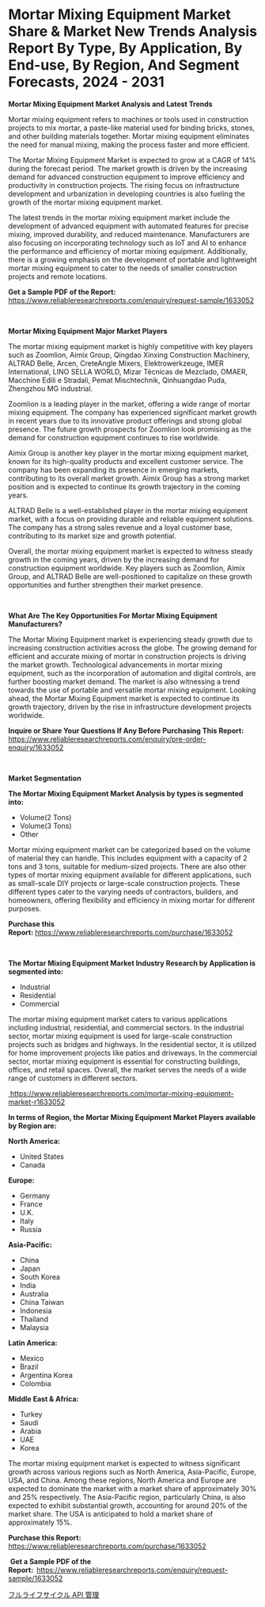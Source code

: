 <p><h1>Mortar Mixing Equipment Market Share & Market New Trends Analysis Report By Type, By Application, By End-use, By Region, And Segment Forecasts, 2024 - 2031</h1></p><p><strong>Mortar Mixing Equipment Market Analysis and Latest Trends</strong></p>
<p><p>Mortar mixing equipment refers to machines or tools used in construction projects to mix mortar, a paste-like material used for binding bricks, stones, and other building materials together. Mortar mixing equipment eliminates the need for manual mixing, making the process faster and more efficient.</p><p>The Mortar Mixing Equipment Market is expected to grow at a CAGR of 14% during the forecast period. The market growth is driven by the increasing demand for advanced construction equipment to improve efficiency and productivity in construction projects. The rising focus on infrastructure development and urbanization in developing countries is also fueling the growth of the mortar mixing equipment market.</p><p>The latest trends in the mortar mixing equipment market include the development of advanced equipment with automated features for precise mixing, improved durability, and reduced maintenance. Manufacturers are also focusing on incorporating technology such as IoT and AI to enhance the performance and efficiency of mortar mixing equipment. Additionally, there is a growing emphasis on the development of portable and lightweight mortar mixing equipment to cater to the needs of smaller construction projects and remote locations.</p></p>
<p><strong>Get a Sample PDF of the Report:&nbsp;</strong> <a href="https://www.reliableresearchreports.com/enquiry/request-sample/1633052">https://www.reliableresearchreports.com/enquiry/request-sample/1633052</a></p>
<p>&nbsp;</p>
<p><strong>Mortar Mixing Equipment Major Market Players</strong></p>
<p><p>The mortar mixing equipment market is highly competitive with key players such as Zoomlion, Aimix Group, Qingdao Xinxing Construction Machinery, ALTRAD Belle, Arcen, CreteAngle Mixers, Elektrowerkzeuge, IMER International, LINO SELLA WORLD, Mizar Técnicas de Mezclado, OMAER, Macchine Edili e Stradali, Pemat Mischtechnik, Qinhuangdao Puda, Zhengzhou MG industrial.</p><p>Zoomlion is a leading player in the market, offering a wide range of mortar mixing equipment. The company has experienced significant market growth in recent years due to its innovative product offerings and strong global presence. The future growth prospects for Zoomlion look promising as the demand for construction equipment continues to rise worldwide.</p><p>Aimix Group is another key player in the mortar mixing equipment market, known for its high-quality products and excellent customer service. The company has been expanding its presence in emerging markets, contributing to its overall market growth. Aimix Group has a strong market position and is expected to continue its growth trajectory in the coming years.</p><p>ALTRAD Belle is a well-established player in the mortar mixing equipment market, with a focus on providing durable and reliable equipment solutions. The company has a strong sales revenue and a loyal customer base, contributing to its market size and growth potential.</p><p>Overall, the mortar mixing equipment market is expected to witness steady growth in the coming years, driven by the increasing demand for construction equipment worldwide. Key players such as Zoomlion, Aimix Group, and ALTRAD Belle are well-positioned to capitalize on these growth opportunities and further strengthen their market presence.</p></p>
<p>&nbsp;</p>
<p><strong>What Are The Key Opportunities For Mortar Mixing Equipment Manufacturers?</strong></p>
<p><p>The Mortar Mixing Equipment market is experiencing steady growth due to increasing construction activities across the globe. The growing demand for efficient and accurate mixing of mortar in construction projects is driving the market growth. Technological advancements in mortar mixing equipment, such as the incorporation of automation and digital controls, are further boosting market demand. The market is also witnessing a trend towards the use of portable and versatile mortar mixing equipment. Looking ahead, the Mortar Mixing Equipment market is expected to continue its growth trajectory, driven by the rise in infrastructure development projects worldwide.</p></p>
<p><strong>Inquire or Share Your Questions If Any Before Purchasing This Report:</strong> <a href="https://www.reliableresearchreports.com/enquiry/pre-order-enquiry/1633052">https://www.reliableresearchreports.com/enquiry/pre-order-enquiry/1633052</a></p>
<p>&nbsp;</p>
<p><strong>Market Segmentation</strong></p>
<p><strong>The Mortar Mixing Equipment Market Analysis by types is segmented into:</strong></p>
<p><ul><li>Volume(2 Tons)</li><li>Volume(3 Tons)</li><li>Other</li></ul></p>
<p><p>Mortar mixing equipment market can be categorized based on the volume of material they can handle. This includes equipment with a capacity of 2 tons and 3 tons, suitable for medium-sized projects. There are also other types of mortar mixing equipment available for different applications, such as small-scale DIY projects or large-scale construction projects. These different types cater to the varying needs of contractors, builders, and homeowners, offering flexibility and efficiency in mixing mortar for different purposes.</p></p>
<p><strong>Purchase this Report:&nbsp;</strong><a href="https://www.reliableresearchreports.com/purchase/1633052">https://www.reliableresearchreports.com/purchase/1633052</a></p>
<p>&nbsp;</p>
<p><strong>The Mortar Mixing Equipment Market Industry Research by Application is segmented into:</strong></p>
<p><ul><li>Industrial</li><li>Residential</li><li>Commercial</li></ul></p>
<p><p>The mortar mixing equipment market caters to various applications including industrial, residential, and commercial sectors. In the industrial sector, mortar mixing equipment is used for large-scale construction projects such as bridges and highways. In the residential sector, it is utilized for home improvement projects like patios and driveways. In the commercial sector, mortar mixing equipment is essential for constructing buildings, offices, and retail spaces. Overall, the market serves the needs of a wide range of customers in different sectors.</p></p>
<p><a href="https://www.reliableresearchreports.com/mortar-mixing-equipment-market-r1633052">&nbsp;https://www.reliableresearchreports.com/mortar-mixing-equipment-market-r1633052</a></p>
<p><strong>In terms of Region, the Mortar Mixing Equipment Market Players available by Region are:</strong></p>
<p>
    <p> <strong> North America: </strong>
        <ul>
            <li>United States</li>
            <li>Canada</li>
        </ul>
        </p> 
    <p> <strong> Europe: </strong>
        <ul>
            <li>Germany</li>
            <li>France</li>
            <li>U.K.</li>
            <li>Italy</li>
            <li>Russia</li>
        </ul>
        </p> 
    <p> <strong> Asia-Pacific: </strong>
        <ul>
            <li>China</li>
            <li>Japan</li>
            <li>South Korea</li>
            <li>India</li>
            <li>Australia</li>
            <li>China Taiwan</li>
            <li>Indonesia</li>
            <li>Thailand</li>
            <li>Malaysia</li>
        </ul>
        </p> 
    <p> <strong> Latin America: </strong>
        <ul>
            <li>Mexico</li>
            <li>Brazil</li>
            <li>Argentina Korea</li>
            <li>Colombia</li>
        </ul>
        </p> 
    <p> <strong> Middle East & Africa: </strong>
        <ul>
            <li>Turkey</li>
            <li>Saudi</li>
            <li>Arabia</li>
            <li>UAE</li>
            <li>Korea</li>
        </ul>
    </p>
    </p>
<p><p>The mortar mixing equipment market is expected to witness significant growth across various regions such as North America, Asia-Pacific, Europe, USA, and China. Among these regions, North America and Europe are expected to dominate the market with a market share of approximately 30% and 25% respectively. The Asia-Pacific region, particularly China, is also expected to exhibit substantial growth, accounting for around 20% of the market share. The USA is anticipated to hold a market share of approximately 15%.</p></p>
<p><strong>Purchase this Report: </strong><a href="https://www.reliableresearchreports.com/purchase/1633052">https://www.reliableresearchreports.com/purchase/1633052</a></p>
<p>&nbsp;<strong>Get a Sample PDF of the Report:&nbsp;&nbsp;</strong><a href="https://www.reliableresearchreports.com/enquiry/request-sample/1633052">https://www.reliableresearchreports.com/enquiry/request-sample/1633052</a></p>
<p><strong></strong></p>
<p><p><a href="https://github.com/zjkmgcs938405/Market-Research-Report-List-1/blob/main/230976234734.md">フルライフサイクル API 管理</a></p></p>